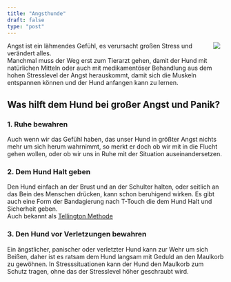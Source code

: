 ```yaml
---
title: "Angsthunde"
draft: false
type: "post"
---
```

<div class="row" style="margin-left: 0">
    <img src="/images/angsthunde_1.jpg" style="float:right;max-width:40%;padding: 0 10px 0 10px">
    <div class="col-md-4" style="padding-left: 0">
        <p>Angst ist ein lähmendes Gefühl, es verursacht großen Stress und verändert alles.<br>
        Manchmal muss der Weg erst zum Tierarzt gehen, damit der Hund mit natürlichen Mitteln oder 
        auch mit medikamentöser Behandlung aus dem hohen Stresslevel der Angst herauskommt,
        damit sich die Muskeln entspannen können und der Hund anfangen kann zu lernen.</p>
    </div>
</div>
<div class="row" style="padding-left: 0">
 <h2>Was hilft dem Hund bei großer Angst und Panik?</h2>
    <div class="col-md-4">
        <h3>1. Ruhe bewahren</h3>
        <p>Auch wenn wir das Gefühl haben, das unser Hund in größter Angst nichts mehr um sich herum wahrnimmt, 
        so merkt er doch ob wir mit in die Flucht gehen wollen, 
        oder ob wir uns in Ruhe mit der Situation auseinandersetzen.</p>
    </div>
    <div class="col-md-4">
        <h3>2. Dem Hund Halt geben</h3>
        <p> Den Hund einfach an der Brust und an der Schulter halten, oder seitlich an das Bein des Menschen drücken, 
        kann schon beruhigend wirken.
        Es gibt auch eine Form der Bandagierung nach T-Touch die dem Hund Halt und Sicherheit geben.<br>
        Auch bekannt als <a href="https://tellington-methode.de/">Tellington Methode</a></p>
    </div>
    <div class="col-md-4">
        <h3>3. Den Hund vor Verletzungen bewahren</h3>
        <p> Ein ängstlicher, panischer oder verletzter Hund kann zur Wehr um sich Beißen, 
        daher ist es ratsam dem Hund langsam mit Geduld
        an den Maulkorb zu gewöhnen. In Stresssituationen kann der Hund  den Maulkorb zum Schutz tragen,
         ohne das der Stresslevel höher geschraubt wird.</p>
    </div>
</div>
